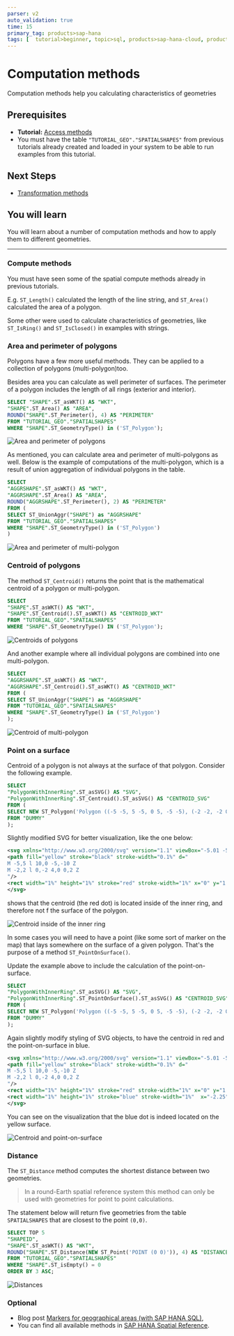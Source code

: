 ```yaml
---
parser: v2
auto_validation: true
time: 15
primary_tag: products>sap-hana
tags: [  tutorial>beginner, topic>sql, products>sap-hana-cloud, products>sap-hana\,-express-edition, software-product-function>sap-hana-spatial, software-product-function>sap-hana-multi-model-processing  ]
---
```


# Computation methods
<!-- description --> Computation methods help you calculating characteristics of geometries

## Prerequisites
 - **Tutorial:** [Access methods](hana-spatial-methods-access)
 - You must have the table `"TUTORIAL_GEO"."SPATIALSHAPES"` from previous tutorials already created and loaded in your system to be able to run examples from this tutorial.

## Next Steps
 - [Transformation methods](hana-spatial-methods-transform)

## You will learn  
You will learn about a number of computation methods and how to apply them to different geometries.

---

### Compute methods

You must have seen some of the spatial compute methods already in previous tutorials.

E.g. `ST_Length()` calculated the length of the line string, and `ST_Area()` calculated the area of a polygon.

Some other were used to calculate characteristics of geometries, like `ST_IsRing()` and `ST_IsClosed()` in examples with strings.


### Area and perimeter of polygons

Polygons have a few more useful methods. They can be applied to a collection of polygons (multi-polygon)too.

Besides area you can calculate as well perimeter of surfaces. The perimeter of a polygon includes the length of all rings (exterior and interior).

```sql
SELECT "SHAPE".ST_asWKT() AS "WKT",
"SHAPE".ST_Area() AS "AREA",
ROUND("SHAPE".ST_Perimeter(), 4) AS "PERIMETER"
FROM "TUTORIAL_GEO"."SPATIALSHAPES"
WHERE "SHAPE".ST_GeometryType() in ('ST_Polygon');
```

![Area and perimeter of polygons](comp10b.png)

As mentioned, you can calculate area and perimeter of multi-polygons as well. Below is the example of computations of the multi-polygon, which is a result of union aggregation of individual polygons in the table.

```sql
SELECT
"AGGRSHAPE".ST_asWKT() AS "WKT",
"AGGRSHAPE".ST_Area() AS "AREA",
ROUND("AGGRSHAPE".ST_Perimeter(), 2) AS "PERIMETER"
FROM (
SELECT ST_UnionAggr("SHAPE") as "AGGRSHAPE"
FROM "TUTORIAL_GEO"."SPATIALSHAPES"
WHERE "SHAPE".ST_GeometryType() in ('ST_Polygon')
)
```

![Area and perimeter of multi-polygon](comp20b.png)


### Centroid of polygons


The method `ST_Centroid()` returns the point that is the mathematical centroid of a polygon or multi-polygon.

```sql
SELECT
"SHAPE".ST_asWKT() AS "WKT",
"SHAPE".ST_Centroid().ST_asWKT() AS "CENTROID_WKT"
FROM "TUTORIAL_GEO"."SPATIALSHAPES"
WHERE "SHAPE".ST_GeometryType() IN ('ST_Polygon');
```

![Centroids of polygons](comp30b.png)

And another example where all individual polygons are combined into one multi-polygon.

```sql
SELECT
"AGGRSHAPE".ST_asWKT() AS "WKT",
"AGGRSHAPE".ST_Centroid().ST_asWKT() AS "CENTROID_WKT"
FROM (
SELECT ST_UnionAggr("SHAPE") as "AGGRSHAPE"
FROM "TUTORIAL_GEO"."SPATIALSHAPES"
WHERE "SHAPE".ST_GeometryType() in ('ST_Polygon')
);
```

![Centroid of multi-polygon](comp40b.png)


### Point on a surface


Centroid of a polygon is not always at the surface of that polygon. Consider the following example.

```sql
SELECT
"PolygonWithInnerRing".ST_asSVG() AS "SVG",
"PolygonWithInnerRing".ST_Centroid().ST_asSVG() AS "CENTROID_SVG"
FROM (
SELECT NEW ST_Polygon('Polygon ((-5 -5, 5 -5, 0 5, -5 -5), (-2 -2, -2 0, 2 0, 2 -2, -2 -2))') as "PolygonWithInnerRing"
FROM "DUMMY"
);
```

Slightly modified SVG for better visualization, like the one below:
```xml
<svg xmlns="http://www.w3.org/2000/svg" version="1.1" viewBox="-5.01 -5.01 10.02 10.02">
<path fill="yellow" stroke="black" stroke-width="0.1%" d="
M -5,5 l 10,0 -5,-10 Z
M -2,2 l 0,-2 4,0 0,2 Z
"/>
<rect width="1%" height="1%" stroke="red" stroke-width="1%" x="0" y="1.79365"/>
</svg>
```

shows that the centroid (the red dot) is located inside of the inner ring, and therefore not f the surface of the polygon.

![Centroid inside of the inner ring](comp50.png)

In some cases you will need to have a point (like some sort of marker on the map) that lays somewhere on the surface of a given polygon. That's the purpose of a method `ST_PointOnSurface()`.

Update the example above to include the calculation of the point-on-surface.

```sql
SELECT
"PolygonWithInnerRing".ST_asSVG() AS "SVG",
"PolygonWithInnerRing".ST_PointOnSurface().ST_asSVG() AS "CENTROID_SVG"
FROM (
SELECT NEW ST_Polygon('Polygon ((-5 -5, 5 -5, 0 5, -5 -5), (-2 -2, -2 0, 2 0, 2 -2, -2 -2))') as "PolygonWithInnerRing"
FROM "DUMMY"
);
```

Again slightly modify styling of SVG objects, to have the centroid in red and the point-on-surface in blue.

```xml
<svg xmlns="http://www.w3.org/2000/svg" version="1.1" viewBox="-5.01 -5.01 10.02 10.02">
<path fill="yellow" stroke="black" stroke-width="0.1%" d="
M -5,5 l 10,0 -5,-10 Z
M -2,2 l 0,-2 4,0 0,2 Z
"/>
<rect width="1%" height="1%" stroke="red" stroke-width="1%" x="0" y="1.79365"/>
<rect width="1%" height="1%" stroke="blue" stroke-width="1%"  x="-2.25" y="0"/>
</svg>
```

You can see on the visualization that the blue dot is indeed located on the yellow surface.

![Centroid and point-on-surface](comp60.png)


### Distance


The `ST_Distance` method computes the shortest distance between two geometries.

>In a round-Earth spatial reference system this method can only be used with geometries for point to point calculations.

The statement below will return five geometries from the table `SPATIALSHAPES` that are closest to the point `(0,0)`.

```sql
SELECT TOP 5
"SHAPEID",
"SHAPE".ST_asWKT() AS "WKT",
ROUND("SHAPE".ST_Distance(NEW ST_Point('POINT (0 0)')), 4) AS "DISTANCE"
FROM "TUTORIAL_GEO"."SPATIALSHAPES"
WHERE "SHAPE".ST_isEmpty() = 0
ORDER BY 3 ASC;
```

![Distances](comp70b.png)



### Optional
- Blog post [Markers for geographical areas (with SAP HANA SQL)](https://blogs.sap.com/2020/07/10/markers-for-geographical-areas-with-sap-hana-sql/),
- You can find all available methods in [SAP HANA Spatial Reference](https://help.sap.com/viewer/bc9e455fe75541b8a248b4c09b086cf5/2020_04_QRC/en-US/7a13f280787c10148dc893063dfed1c4.html).
